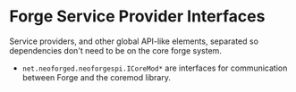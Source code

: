 # Forge Service Provider Interfaces

Service providers, and other global API-like elements,
separated so dependencies don't need to be on the core forge system.

* ```net.neoforged.neoforgespi.ICoreMod*``` are interfaces for communication between
Forge and the coremod library.
